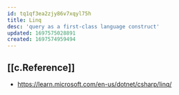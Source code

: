 ```yaml
---
id: tq1qf3ea2zjy86v7xqyl75h
title: Linq
desc: 'query as a first-class language construct'
updated: 1697575028891
created: 1697574959494
---
```



## [[c.Reference]]

- https://learn.microsoft.com/en-us/dotnet/csharp/linq/